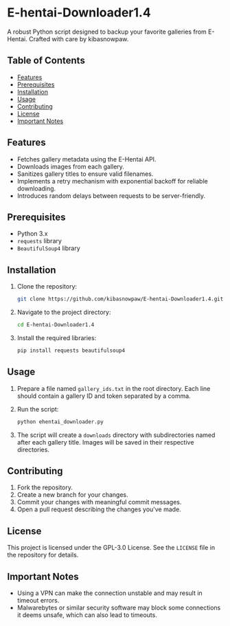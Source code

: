 # E-hentai-Downloader1.4

A robust Python script designed to backup your favorite galleries from E-Hentai. Crafted with care by kibasnowpaw.

## Table of Contents

- [Features](#features)
- [Prerequisites](#prerequisites)
- [Installation](#installation)
- [Usage](#usage)
- [Contributing](#contributing)
- [License](#license)
- [Important Notes](#important-notes)

## Features

- Fetches gallery metadata using the E-Hentai API.
- Downloads images from each gallery.
- Sanitizes gallery titles to ensure valid filenames.
- Implements a retry mechanism with exponential backoff for reliable downloading.
- Introduces random delays between requests to be server-friendly.

## Prerequisites

- Python 3.x
- `requests` library
- `BeautifulSoup4` library

## Installation

1. Clone the repository:
   ```bash
   git clone https://github.com/kibasnowpaw/E-hentai-Downloader1.4.git
   ```

2. Navigate to the project directory:
   ```bash
   cd E-hentai-Downloader1.4
   ```

3. Install the required libraries:
   ```bash
   pip install requests beautifulsoup4
   ```

## Usage

1. Prepare a file named `gallery_ids.txt` in the root directory. Each line should contain a gallery ID and token separated by a comma.

2. Run the script:
   ```bash
   python ehentai_downloader.py
   ```

3. The script will create a `downloads` directory with subdirectories named after each gallery title. Images will be saved in their respective directories.

## Contributing

1. Fork the repository.
2. Create a new branch for your changes.
3. Commit your changes with meaningful commit messages.
4. Open a pull request describing the changes you've made.

## License

This project is licensed under the GPL-3.0 License. See the `LICENSE` file in the repository for details.

## Important Notes

- Using a VPN can make the connection unstable and may result in timeout errors.
- Malwarebytes or similar security software may block some connections it deems unsafe, which can also lead to timeouts.
